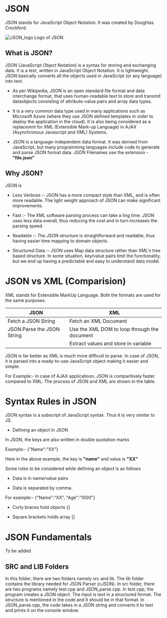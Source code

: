 # JSON

JSON stands for JavaScript Object Notation. It was created by Doughlas Crockford.

![JSON_logo](https://user-images.githubusercontent.com/56631153/80986215-8f2eba00-8e30-11ea-9568-75f689261fff.png) Logo of JSON

## What is JSON? 

JSON (JavaScript Object Notation) is a syntax for storing and exchanging data. It is a text, written in JavaScript Object Notation. It is lightweight. JSON basically converts all the objects used in JavaScript (or any language) into text.

* As per Wikipedia, JSON is an open standard file format and data interchange format, that uses human-readable text to store and transmit dataobjects consisting of attribute-value pairs and array data types.

* It is a very common data type used in many applications such as Microsoft Azure (where they use JSON defined templates in order to deploy the application in the cloud).
It is also being considered as a replacemnt for XML (Extensible Mark-up Language) in AJAX (Asynchronous Javascript and XML) Systems.

* JSON is a language-independent data format. It was derived from JavaScript, but many programming languages include code to generate and parse JSON format data. JSON Filenames use the extension - **"file.json"**

## Why JSON? 

JSON is 

* Less Verbose :- JSON has a more compact style than XML, and is often more readable.
The light weight approach of JSON can make significant improvements.

* Fast :- The XML software parsing process can take a ling time. JSON uses less data overall, thus reducing the cost and in turn increases the parsing speed.

* Readable :- The JSON structure is straightforward and readable, thus having easier time mapping to domain objects.

* Structured Data :- JSON uses Map data structure rather than XML's tree based structure. In some situation, key/value pairs limit the functionality, but we end up having a predictable and easy to understand data model.

# JSON vs XML (Comparision)

XML stands for Extensible MarkUp Language. Both the formats are used for the same purposes.

| JSON | XML |
|------|------|
|Fetch a JSON String | Fetch an XML Document|
|JSON.Parse the JSON String | Use the XML DOM to loop through the document|
|          | Extract values and store in variable|

JSON is far better as XML is much more difficult to parse. 
In case of JSON, it is parsed into a ready-to-use JavaScript object making it easier and simple.

For Example:- In case of AJAX applicatiosn, JSON is comparitively faster compared to XML. 
The process of JSON and XML are shown in the table.

# Syntax Rules in JSON

JSON syntax is a subscript of JavaScript syntax. Thus it is very similar to JS.

* Defining an object in JSON

In JSON, the keys are also written in double quotation marks

Example:- {"Name":"XX"}

Here in the above example, the key is **"name"** and value is **"XX"**

Some rules to be considered while defining an object is as follows

* Data is in name/value pairs

* Data is separated by comma.

For example:- {"Name":"XX", "Age":"1000"}

* Curly braces hold objects {}

* Square brackets holds array []

# JSON Fundamentals

To be added

## SRC and LIB Folders

In this folder, there are two folders namely src and lib. The lib folder contains the library needed for JSON Parser (cJSON). 
In src folder, there are two programs namely test.cpp and JSON_parse.cpp. In test.cpp, the program creates a JSON object. The input is text in a structured format. The structure is mentioned in the code and it should be in that format. 
In JSON_parse.cpp, the code takes in a JSON string and converts it to text and prints it on the console window.

